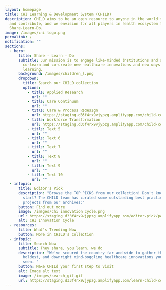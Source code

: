 ```yaml
---
layout: homepage
title: CHI Learning & Development System (CHILD)
description: CHILD aims to be an open resource to anyone in the world to access
  and contribute, and we envision for all players in health ecosystem to
  Share-Learn-Do.
image: /images/chi logo.png
permalink: /
notification: ""
sections:
  - hero:
      title: Share - Learn - Do
      subtitle: Our mission is to engage like-minded institutions and agencies to
        co-learn and co-create new healthcare innovations and new ways of
        learning.
      background: /images/children_2.png
      dropdown:
        title: Search our CHILD collection
        options:
          - title: Applied Research
            url: ""
          - title: Care Continuum
            url: ""
          - title: Care & Process Redesign
            url: https://staging.d33f4rx9vjypzg.amplifyapp.com/child-collection/care-and-process-redesign/
          - title: Workforce Transformation
            url: https://staging.d33f4rx9vjypzg.amplifyapp.com/child-collection/workforce-transformation/
          - title: Text 5
            url: ""
          - title: Text 6
            url: ""
          - title: Text 7
            url: ""
          - title: Text 8
            url: ""
          - title: Text 9
            url: ""
          - title: Text 10
            url: ""
  - infopic:
      title: Editor's Pick
      description: "Browse the TOP PICKS from our collection! Don't know where to
        start? The CHILD team has curated some outstanding best practice
        projects from our archives:"
      button: Find out more
      image: /images/chi innovation cycle.png
      url: https://staging.d33f4rx9vjypzg.amplifyapp.com/editor-pick/permalink/
      alt: CHI Innovation Cycle
  - resources:
      title: What's Trending Now
      button: More in CHILD's Collection
  - infopic:
      title: Search Now
      subtitle: They share, you learn, we do
      description: "We've scoured the country far and wide to gather the wildest,
        boldest, and downright mind-boggling healthcare innovations you've ever
        seen. "
      button: Make CHILd your first step to visit
      alt: Image alt text
      image: /images/search_gif.gif
      url: https://staging.d33f4rx9vjypzg.amplifyapp.com/learn-child-collection/
---
```


